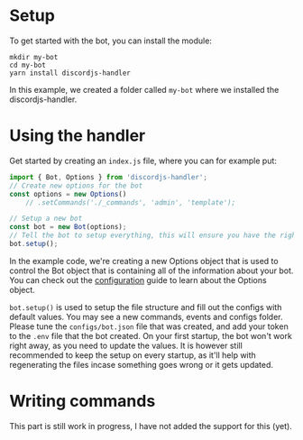 # Setup
To get started with the bot, you can install the module:
```
mkdir my-bot
cd my-bot
yarn install discordjs-handler
```
In this example, we created a folder called `my-bot` where we installed the discordjs-handler.

# Using the handler
Get started by creating an `index.js` file, where you can for example put:
```js
import { Bot, Options } from 'discordjs-handler';
// Create new options for the bot
const options = new Options()
    // .setCommands('./_commands', 'admin', 'template');

// Setup a new bot
const bot = new Bot(options);
// Tell the bot to setup everything, this will ensure you have the right file structure and can also be tuned in the options.
bot.setup();
```
In the example code, we're creating a new Options object that is used to control the Bot object that is containing all of the information about your bot. You can check out the [configuration](CONFIGURATION.md) guide to learn about the Options object.

`bot.setup()` is used to setup the file structure and fill out the configs with default values. You may see a new commands, events and configs folder. Please tune the `configs/bot.json` file that was created, and add your token to the `.env` file that the bot created. On your first startup, the bot won't work right away, as you need to update the values. It is however still recommended to keep the setup on every startup, as it'll help with regenerating the files incase something goes wrong or it gets updated.

# Writing commands
This part is still work in progress, I have not added the support for this (yet).